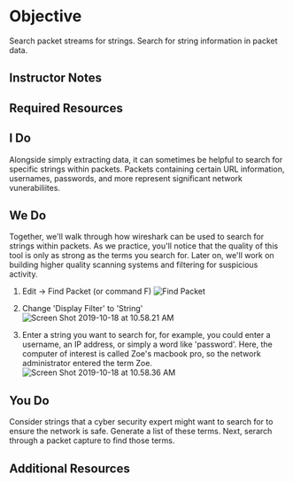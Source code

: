 # Objective

Search packet streams for strings. 
Search for string information in packet data.

## Instructor Notes

## Required Resources

## I Do

Alongside simply extracting data, it can sometimes be helpful to search for specific strings within packets. Packets containing certain URL information, usernames, passwords, and more represent significant network vunerabiliites.  

## We Do

Together, we'll walk through how wireshark can be used to search for strings within packets. As we practice, you'll notice that the quality of this tool is only as strong as the terms you search for. Later on, we'll work on building higher quality scanning systems and filtering for suspicious activity.

1. Edit -> Find Packet (or command F)
![Find Packet](https://i.imgur.com/h9cIkDk.png)

2. Change 'Display Filter' to 'String'
![Screen Shot 2019-10-18 at 10.58.21 AM](https://i.imgur.com/8bFVf0w.png)
1. Enter a string you want to search for, for example, you could enter a username, an IP address, or simply a word like 'password'. Here, the computer of interest is called Zoe's macbook pro, so the network administrator entered the term Zoe. ![Screen Shot 2019-10-18 at 10.58.36 AM](https://i.imgur.com/pZx8J7r.png)

## You Do

Consider strings that a cyber security expert might want to search for to ensure the network is safe. Generate a list of these terms. Next, serarch through a packet capture to find those terms.

## Additional Resources
